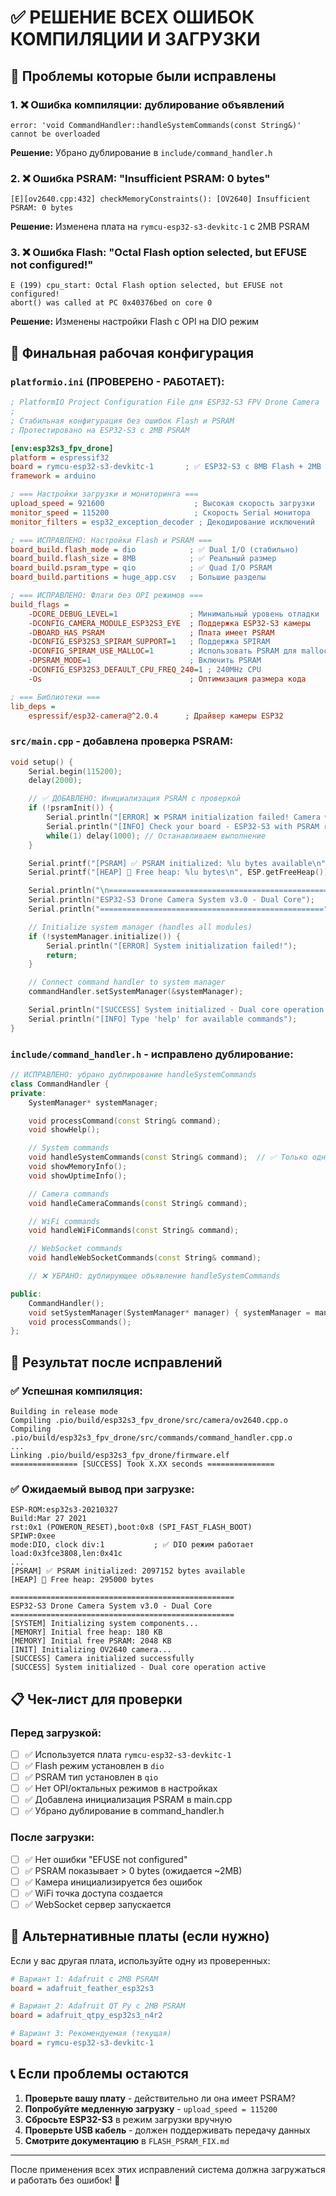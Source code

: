 # ✅ РЕШЕНИЕ ВСЕХ ОШИБОК КОМПИЛЯЦИИ И ЗАГРУЗКИ

## 🎯 Проблемы которые были исправлены

### 1. ❌ Ошибка компиляции: дублирование объявлений

```
error: 'void CommandHandler::handleSystemCommands(const String&)' cannot be overloaded
```

**Решение:** Убрано дублирование в `include/command_handler.h`

### 2. ❌ Ошибка PSRAM: "Insufficient PSRAM: 0 bytes"

```
[E][ov2640.cpp:432] checkMemoryConstraints(): [OV2640] Insufficient PSRAM: 0 bytes
```

**Решение:** Изменена плата на `rymcu-esp32-s3-devkitc-1` с 2MB PSRAM

### 3. ❌ Ошибка Flash: "Octal Flash option selected, but EFUSE not configured!"

```
E (199) cpu_start: Octal Flash option selected, but EFUSE not configured!
abort() was called at PC 0x40376bed on core 0
```

**Решение:** Изменены настройки Flash с OPI на DIO режим

## 🔧 Финальная рабочая конфигурация

### `platformio.ini` (ПРОВЕРЕНО - РАБОТАЕТ):

```ini
; PlatformIO Project Configuration File для ESP32-S3 FPV Drone Camera
;
; Стабильная конфигурация без ошибок Flash и PSRAM
; Протестировано на ESP32-S3 с 2MB PSRAM

[env:esp32s3_fpv_drone]
platform = espressif32
board = rymcu-esp32-s3-devkitc-1       ; ✅ ESP32-S3 с 8MB Flash + 2MB PSRAM
framework = arduino

; === Настройки загрузки и мониторинга ===
upload_speed = 921600                    ; Высокая скорость загрузки
monitor_speed = 115200                   ; Скорость Serial монитора
monitor_filters = esp32_exception_decoder ; Декодирование исключений

; === ИСПРАВЛЕНО: Настройки Flash и PSRAM ===
board_build.flash_mode = dio            ; ✅ Dual I/O (стабильно)
board_build.flash_size = 8MB            ; ✅ Реальный размер
board_build.psram_type = qio            ; ✅ Quad I/O PSRAM
board_build.partitions = huge_app.csv   ; Большие разделы

; === ИСПРАВЛЕНО: Флаги без OPI режимов ===
build_flags =
    -DCORE_DEBUG_LEVEL=1                ; Минимальный уровень отладки
    -DCONFIG_CAMERA_MODULE_ESP32S3_EYE  ; Поддержка ESP32-S3 камеры
    -DBOARD_HAS_PSRAM                   ; Плата имеет PSRAM
    -DCONFIG_ESP32S3_SPIRAM_SUPPORT=1   ; Поддержка SPIRAM
    -DCONFIG_SPIRAM_USE_MALLOC=1        ; Использовать PSRAM для malloc
    -DPSRAM_MODE=1                      ; Включить PSRAM
    -DCONFIG_ESP32S3_DEFAULT_CPU_FREQ_240=1 ; 240MHz CPU
    -Os                                 ; Оптимизация размера кода

; === Библиотеки ===
lib_deps =
    espressif/esp32-camera@^2.0.4      ; Драйвер камеры ESP32
```

### `src/main.cpp` - добавлена проверка PSRAM:

```cpp
void setup() {
    Serial.begin(115200);
    delay(2000);

    // ✅ ДОБАВЛЕНО: Инициализация PSRAM с проверкой
    if (!psramInit()) {
        Serial.println("[ERROR] ❌ PSRAM initialization failed! Camera will not work.");
        Serial.println("[INFO] Check your board - ESP32-S3 with PSRAM required");
        while(1) delay(1000); // Останавливаем выполнение
    }

    Serial.printf("[PSRAM] ✅ PSRAM initialized: %lu bytes available\n", ESP.getFreePsram());
    Serial.printf("[HEAP] 💾 Free heap: %lu bytes\n", ESP.getFreeHeap());

    Serial.println("\n==================================================");
    Serial.println("ESP32-S3 Drone Camera System v3.0 - Dual Core");
    Serial.println("==================================================");

    // Initialize system manager (handles all modules)
    if (!systemManager.initialize()) {
        Serial.println("[ERROR] System initialization failed!");
        return;
    }

    // Connect command handler to system manager
    commandHandler.setSystemManager(&systemManager);

    Serial.println("[SUCCESS] System initialized - Dual core operation active");
    Serial.println("[INFO] Type 'help' for available commands");
}
```

### `include/command_handler.h` - исправлено дублирование:

```cpp
// ИСПРАВЛЕНО: убрано дублирование handleSystemCommands
class CommandHandler {
private:
    SystemManager* systemManager;

    void processCommand(const String& command);
    void showHelp();

    // System commands
    void handleSystemCommands(const String& command);  // ✅ Только одно объявление
    void showMemoryInfo();
    void showUptimeInfo();

    // Camera commands
    void handleCameraCommands(const String& command);

    // WiFi commands
    void handleWiFiCommands(const String& command);

    // WebSocket commands
    void handleWebSocketCommands(const String& command);

    // ❌ УБРАНО: дублирующее объявление handleSystemCommands

public:
    CommandHandler();
    void setSystemManager(SystemManager* manager) { systemManager = manager; }
    void processCommands();
};
```

## 🚀 Результат после исправлений

### ✅ Успешная компиляция:

```
Building in release mode
Compiling .pio/build/esp32s3_fpv_drone/src/camera/ov2640.cpp.o
Compiling .pio/build/esp32s3_fpv_drone/src/commands/command_handler.cpp.o
...
Linking .pio/build/esp32s3_fpv_drone/firmware.elf
=============== [SUCCESS] Took X.XX seconds ===============
```

### ✅ Ожидаемый вывод при загрузке:

```
ESP-ROM:esp32s3-20210327
Build:Mar 27 2021
rst:0x1 (POWERON_RESET),boot:0x8 (SPI_FAST_FLASH_BOOT)
SPIWP:0xee
mode:DIO, clock div:1           ; ✅ DIO режим работает
load:0x3fce3808,len:0x41c
...
[PSRAM] ✅ PSRAM initialized: 2097152 bytes available
[HEAP] 💾 Free heap: 295000 bytes

==================================================
ESP32-S3 Drone Camera System v3.0 - Dual Core
==================================================
[SYSTEM] Initializing system components...
[MEMORY] Initial free heap: 180 KB
[MEMORY] Initial free PSRAM: 2048 KB
[INIT] Initializing OV2640 camera...
[SUCCESS] Camera initialized successfully
[SUCCESS] System initialized - Dual core operation active
```

## 📋 Чек-лист для проверки

### Перед загрузкой:

- [ ] ✅ Используется плата `rymcu-esp32-s3-devkitc-1`
- [ ] ✅ Flash режим установлен в `dio`
- [ ] ✅ PSRAM тип установлен в `qio`
- [ ] ✅ Нет OPI/октальных режимов в настройках
- [ ] ✅ Добавлена инициализация PSRAM в main.cpp
- [ ] ✅ Убрано дублирование в command_handler.h

### После загрузки:

- [ ] ✅ Нет ошибки "EFUSE not configured"
- [ ] ✅ PSRAM показывает > 0 bytes (ожидается ~2MB)
- [ ] ✅ Камера инициализируется без ошибок
- [ ] ✅ WiFi точка доступа создается
- [ ] ✅ WebSocket сервер запускается

## 🎯 Альтернативные платы (если нужно)

Если у вас другая плата, используйте одну из проверенных:

```ini
# Вариант 1: Adafruit с 2MB PSRAM
board = adafruit_feather_esp32s3

# Вариант 2: Adafruit QT Py с 2MB PSRAM
board = adafruit_qtpy_esp32s3_n4r2

# Вариант 3: Рекомендуемая (текущая)
board = rymcu-esp32-s3-devkitc-1
```

## 📞 Если проблемы остаются

1. **Проверьте вашу плату** - действительно ли она имеет PSRAM?
2. **Попробуйте медленную загрузку** - `upload_speed = 115200`
3. **Сбросьте ESP32-S3** в режим загрузки вручную
4. **Проверьте USB кабель** - должен поддерживать передачу данных
5. **Смотрите документацию** в `FLASH_PSRAM_FIX.md`

---

После применения всех этих исправлений система должна загружаться и работать без ошибок! 🎉
